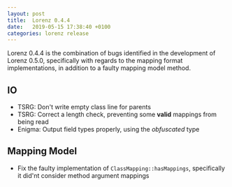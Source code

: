 ```yaml
---
layout: post
title:  Lorenz 0.4.4
date:   2019-05-15 17:38:40 +0100
categories: lorenz release
---
```


Lorenz 0.4.4 is the combination of bugs identified in the development of Lorenz 0.5.0, specifically
with regards to the mapping format implementations, in addition to a faulty mapping model method.

## IO

- TSRG: Don't write empty class line for parents
- TSRG: Correct a length check, preventing some **valid** mappings from being read
- Enigma: Output field types properly, using the *obfuscated* type

## Mapping Model

- Fix the faulty implementation of `ClassMapping::hasMappings`, specifically it did'nt consider method
  argument mappings
